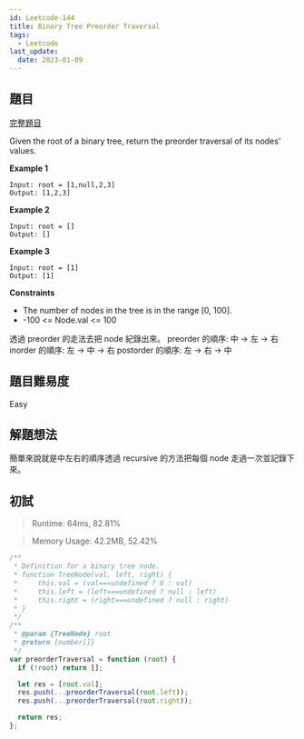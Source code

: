```yaml
---
id: Leetcode-144
title: Binary Tree Preorder Traversal
tags:
  - Leetcode
last_update:
  date: 2023-01-09
---
```


## 題目

[完整題目](https://leetcode.com/problems/binary-tree-preorder-traversal/description/)

Given the root of a binary tree, return the preorder traversal of its nodes' values.

**Example 1**

```
Input: root = [1,null,2,3]
Output: [1,2,3]
```

**Example 2**

```
Input: root = []
Output: []
```

**Example 3**

```
Input: root = [1]
Output: [1]
```

**Constraints**

- The number of nodes in the tree is in the range [0, 100].
- -100 <= Node.val <= 100

透過 preorder 的走法去把 node 紀錄出來。
preorder 的順序: 中 -> 左 -> 右
inorder 的順序: 左 -> 中 -> 右
postorder 的順序: 左 -> 右 -> 中

## 題目難易度

Easy

## 解題想法

簡單來說就是中左右的順序透過 recursive 的方法把每個 node 走過一次並記錄下來。

## 初試

> Runtime: 64ms, 82.81%

> Memory Usage: 42.2MB, 52.42%

```javascript
/**
 * Definition for a binary tree node.
 * function TreeNode(val, left, right) {
 *     this.val = (val===undefined ? 0 : val)
 *     this.left = (left===undefined ? null : left)
 *     this.right = (right===undefined ? null : right)
 * }
 */
/**
 * @param {TreeNode} root
 * @return {number[]}
 */
var preorderTraversal = function (root) {
  if (!root) return [];

  let res = [root.val];
  res.push(...preorderTraversal(root.left));
  res.push(...preorderTraversal(root.right));

  return res;
};
```
